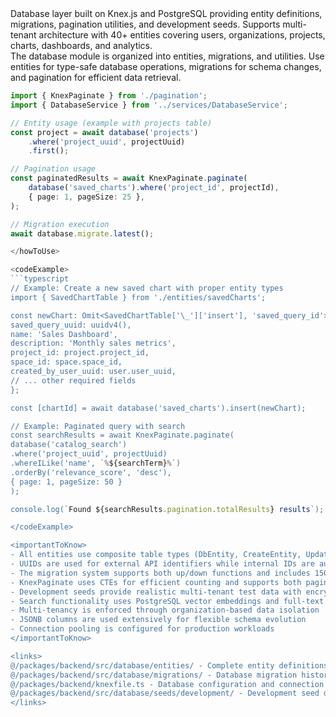 <summary>
Database layer built on Knex.js and PostgreSQL providing entity definitions, migrations, pagination utilities, and development seeds. Supports multi-tenant architecture with 40+ entities covering users, organizations, projects, charts, dashboards, and analytics.
</summary>

<howToUse>
The database module is organized into entities, migrations, and utilities. Use entities for type-safe database operations, migrations for schema changes, and pagination for efficient data retrieval.

```typescript
import { KnexPaginate } from './pagination';
import { DatabaseService } from '../services/DatabaseService';

// Entity usage (example with projects table)
const project = await database('projects')
    .where('project_uuid', projectUuid)
    .first();

// Pagination usage
const paginatedResults = await KnexPaginate.paginate(
    database('saved_charts').where('project_id', projectId),
    { page: 1, pageSize: 25 },
);

// Migration execution
await database.migrate.latest();

</howToUse>

<codeExample>
```typescript
// Example: Create a new saved chart with proper entity types
import { SavedChartTable } from './entities/savedCharts';

const newChart: Omit<SavedChartTable['\_']['insert'], 'saved_query_id'> = {
saved_query_uuid: uuidv4(),
name: 'Sales Dashboard',
description: 'Monthly sales metrics',
project_id: project.project_id,
space_id: space.space_id,
created_by_user_uuid: user.user_uuid,
// ... other required fields
};

const [chartId] = await database('saved_charts').insert(newChart);

// Example: Paginated query with search
const searchResults = await KnexPaginate.paginate(
database('catalog_search')
.where('project_uuid', projectUuid)
.whereILike('name', `%${searchTerm}%`)
.orderBy('relevance_score', 'desc'),
{ page: 1, pageSize: 50 }
);

console.log(`Found ${searchResults.pagination.totalResults} results`);

</codeExample>

<importantToKnow>
- All entities use composite table types (DbEntity, CreateEntity, UpdateEntity) for type safety
- UUIDs are used for external API identifiers while internal IDs are auto-incrementing integers
- The migration system supports both up/down functions and includes 150+ historical migrations
- KnexPaginate uses CTEs for efficient counting and supports both paginated and unpaginated modes
- Development seeds provide realistic multi-tenant test data with encrypted credentials
- Search functionality uses PostgreSQL vector embeddings and full-text search
- Multi-tenancy is enforced through organization-based data isolation
- JSONB columns are used extensively for flexible schema evolution
- Connection pooling is configured for production workloads
</importantToKnow>

<links>
@/packages/backend/src/database/entities/ - Complete entity definitions directory
@/packages/backend/src/database/migrations/ - Database migration history
@/packages/backend/knexfile.ts - Database configuration and connection settings
@/packages/backend/src/database/seeds/development/ - Development seed data
</links>
